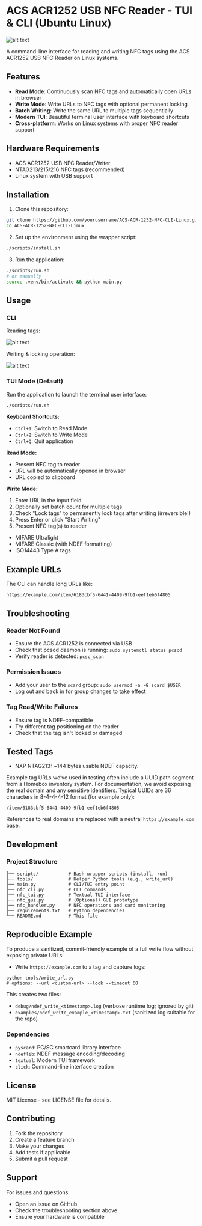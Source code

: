 # ACS ACR1252 USB NFC Reader - TUI & CLI (Ubuntu Linux)

![alt text](screenshots/tui-version/home.png)

A command-line interface for reading and writing NFC tags using the ACS ACR1252 USB NFC Reader on Linux systems.

## Features

- **Read Mode**: Continuously scan NFC tags and automatically open URLs in browser
- **Write Mode**: Write URLs to NFC tags with optional permanent locking
- **Batch Writing**: Write the same URL to multiple tags sequentially
- **Modern TUI**: Beautiful terminal user interface with keyboard shortcuts
- **Cross-platform**: Works on Linux systems with proper NFC reader support

## Hardware Requirements

- ACS ACR1252 USB NFC Reader/Writer
- NTAG213/215/216 NFC tags (recommended)
- Linux system with USB support

## Installation

1. Clone this repository:
```bash
git clone https://github.com/yourusername/ACS-ACR-1252-NFC-CLI-Linux.git
cd ACS-ACR-1252-NFC-CLI-Linux
```

2. Set up the environment using the wrapper script:
```bash
./scripts/install.sh
```

3. Run the application:
```bash
./scripts/run.sh
# or manually
source .venv/bin/activate && python main.py
```

## Usage

### CLI

Reading tags:

![alt text](screenshots/cli-version/reading-tag.png)

Writing & locking operation:

![alt text](screenshots/cli-version/writing-tag.png)

### TUI Mode (Default)

Run the application to launch the terminal user interface:

```bash
./scripts/run.sh
```

**Keyboard Shortcuts:**
- `Ctrl+1`: Switch to Read Mode
- `Ctrl+2`: Switch to Write Mode
- `Ctrl+Q`: Quit application

**Read Mode:**
- Present NFC tag to reader
- URL will be automatically opened in browser
- URL copied to clipboard

**Write Mode:**
1. Enter URL in the input field
2. Optionally set batch count for multiple tags
3. Check "Lock tags" to permanently lock tags after writing (irreversible!)
4. Press Enter or click "Start Writing"
5. Present NFC tag(s) to reader
- MIFARE Ultralight
- MIFARE Classic (with NDEF formatting)
- ISO14443 Type A tags

## Example URLs

The CLI can handle long URLs like:
```
https://example.com/item/6183cbf5-6441-4409-9fb1-eef1eb6f4805
```

## Troubleshooting

### Reader Not Found
- Ensure the ACS ACR1252 is connected via USB
- Check that pcscd daemon is running: `sudo systemctl status pcscd`
- Verify reader is detected: `pcsc_scan`

### Permission Issues
- Add your user to the `scard` group: `sudo usermod -a -G scard $USER`
- Log out and back in for group changes to take effect

### Tag Read/Write Failures
- Ensure tag is NDEF-compatible
- Try different tag positioning on the reader
- Check that the tag isn't locked or damaged

## Tested Tags

- NXP NTAG213: ~144 bytes usable NDEF capacity.

Example tag URLs we’ve used in testing often include a UUID path segment from a Homebox inventory system. For documentation, we avoid exposing the real domain and any sensitive identifiers. Typical UUIDs are 36 characters in 8-4-4-4-12 format (for example only):
```
/item/6183cbf5-6441-4409-9fb1-eef1eb6f4805
```
References to real domains are replaced with a neutral `https://example.com` base.

## Development

### Project Structure
```
├── scripts/           # Bash wrapper scripts (install, run)
├── tools/             # Helper Python tools (e.g., write_url)
├── main.py            # CLI/TUI entry point
├── nfc_cli.py         # CLI commands
├── nfc_tui.py         # Textual TUI interface
├── nfc_gui.py         # (Optional) GUI prototype
├── nfc_handler.py     # NFC operations and card monitoring
├── requirements.txt   # Python dependencies
└── README.md          # This file
```

## Reproducible Example

To produce a sanitized, commit‑friendly example of a full write flow without exposing private URLs:

- Write `https://example.com` to a tag and capture logs:
```
python tools/write_url.py
# options: --url <custom-url> --lock --timeout 60
```

This creates two files:
- `debug/ndef_write_<timestamp>.log` (verbose runtime log; ignored by git)
- `examples/ndef_write_example_<timestamp>.txt` (sanitized log suitable for the repo)

### Dependencies
- `pyscard`: PC/SC smartcard library interface
- `ndeflib`: NDEF message encoding/decoding
- `textual`: Modern TUI framework
- `click`: Command-line interface creation

## License

MIT License - see LICENSE file for details.

## Contributing

1. Fork the repository
2. Create a feature branch
3. Make your changes
4. Add tests if applicable
5. Submit a pull request

## Support

For issues and questions:
- Open an issue on GitHub
- Check the troubleshooting section above
- Ensure your hardware is compatible
